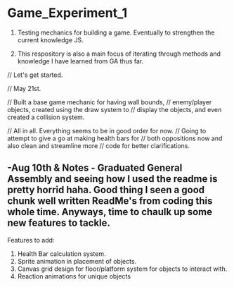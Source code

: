 # Game_Experiment_1
1. Testing mechanics for building a game. Eventually to strengthen the current knowledge JS.

2. This respository is also a main focus of iterating through methods and knowledge I have learned from GA thus far.

// Let's get started.

// May 21st. 


// Built a base game mechanic for having wall bounds,
// enemy/player objects, created using the draw system to 
// display the objects, and even created a collision system.

// All in all. Everything seems to be in good order for now.
// Going to attempt to give a go at making health bars for 
// both oppositions now and also clean and streamline more 
// code for better clarifications.

-Aug 10th & Notes - 
Graduated General Assembly and seeing how I used the readme is pretty horrid haha. Good thing I seen a good chunk well written ReadMe's from coding this whole time. 
Anyways, time to chaulk up some new features to tackle.
----------------------------------------------------------

Features to add:

1. Health Bar calculation system.
2. Sprite animation in placement of objects.
3. Canvas grid design for floor/platform system for objects to interact with.
4. Reaction animations for unique objects